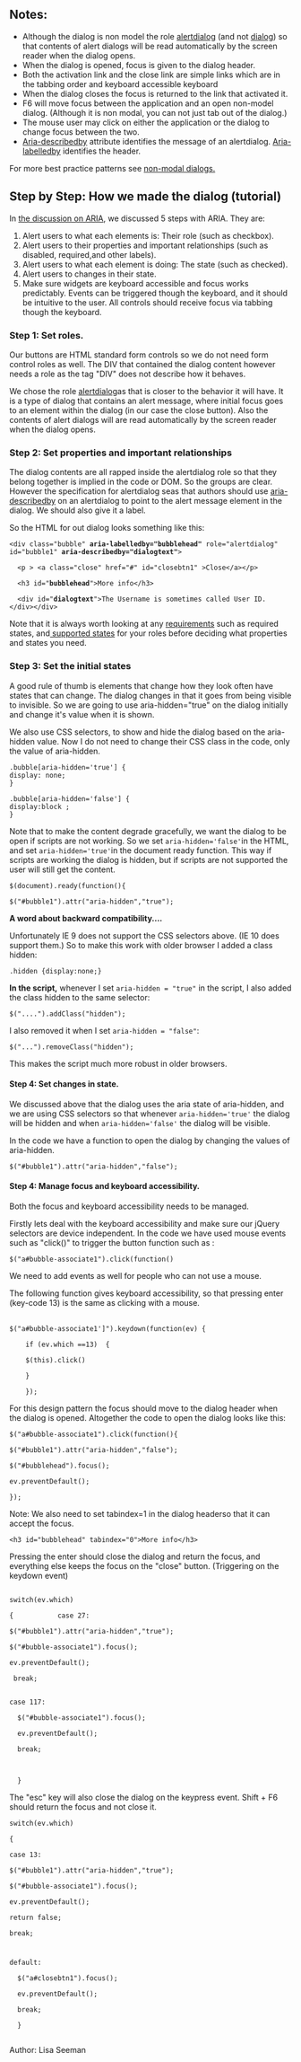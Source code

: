 <h2>Notes:</h2>
<ul>
  <li>Although the  dialog is non model  the role <a href="http://www.w3.org/WAI/PF/aria/roles#alertdialog">alertdialog</a> (and not <a href="http://www.w3.org/WAI/PF/aria/roles#dialog">dialog</a>)  so that contents of alert dialogs will be read automatically by the screen reader when the dialog opens. </li>
  <li>When the dialog is opened, focus is given to the dialog header. </li>
  <li>Both the activation link and the close link are simple  links which are in the tabbing order and keyboard accessible keyboard</li>
  <li>When the dialog closes the focus is returned to the link that activated it.</li>
  <li> F6 will move focus between   the application and an open non-model dialog. (Although it is non modal, you can not just tab out of the dialog.)</li>
  <li>The mouse user may click on either the application or   the dialog to change focus between the two. </li>
  <li> <a href="http://www.w3.org/TR/wai-aria/states_and_properties#aria-describedby">Aria-describedby</a> attribute  identifies the message of an alertdialog. <a href="http://www.w3.org/TR/wai-aria/states_and_properties#aria-labelledby">Aria-labelledby</a> identifies the header.</li>
</ul>
<p>For more best practice patterns see  <a href="http://www.w3.org/TR/wai-aria-practices/#dialog_nonmodal">non-modal dialogs.</a></p>
<h2>Step by Step: How we made the dialog (tutorial)</h2>
<p>In <a href="http://www.deque.com/learn-aria-step-1-understanding-roles-states-relationships-focus">the  discussion on ARIA</a>, we discussed 5 steps  with ARIA. They are:<br />
</p>
<ol>
  <li> Alert users to  what each elements is: Their role (such as checkbox).</li>
  <li> Alert users to  their properties and important relationships (such as disabled, required,and  other labels).</li>
  <li> Alert users to  what each element is doing: The state (such as checked).</li>
  <li> Alert users to  changes in their state.</li>
  <li> Make sure widgets  are keyboard accessible and focus works predictably. Events can be triggered  though the keyboard, and it should be intuitive to the user. All controls  should receive focus via tabbing though the keyboard.</li>
</ol>
<h3>Step 1: Set roles. </h3>
<p>Our buttons are HTML standard form controls so we do not need  form control roles as well. The DIV that contained the dialog content however needs a role  as the tag &quot;DIV&quot; does not  describe how it behaves.</p>
<p>We chose the role <a href="http://www.w3.org/TR/wai-aria/roles#alertdialog"> alertdialog</a>as that is closer to the behavior it will have. It is a type  of dialog that contains an alert message, where initial focus goes to an element within the dialog (in our case the close button). Also   the contents of alert dialogs will are read automatically by the screen reader when the dialog opens. </p>
<h3>Step 2: Set  properties and important relationships</h3>
<p>The dialog contents are all rapped inside the alertdialog role so that they belong together is implied in the code or DOM. So  the groups are clear. However the specification for alertdialog seas that authors should use <a href="http://www.w3.org/TR/wai-aria/states_and_properties#aria-describedby">aria-describedby</a> on an alertdialog to point to the alert message element in the dialog. We should also give it a label. </p>
So the HTML for out dialog looks something like this:
<p><code>&lt;div class=&quot;bubble&quot; <strong>aria-labelledby=&quot;bubblehead&quot;</strong> role=&quot;alertdialog&quot; id=&quot;bubble1&quot; <strong>aria-describedby=&quot;dialogtext&quot;</strong>&gt;<br/>
  &lt;p &gt; &lt;a class=&quot;close&quot; href=&quot;#&quot; id=&quot;closebtn1&quot; &gt;Close&lt;/a&gt;&lt;/p&gt;<br />
  &lt;h3 id=&quot;<strong>bubblehead</strong>&quot;&gt;More info&lt;/h3&gt;<br />
  &lt;div id=&quot;<strong>dialogtext</strong>&quot;&gt;The Username is sometimes called User ID. &lt;/div&gt;&lt;/div&gt;</code></p>
<p>Note that it is always worth looking at any <a href="http://accessibility.athena-ict.com/aria/aria-required.shtml">requirements</a> such as required states, and<a href="http://accessibility.athena-ict.com/aria/ARIA-quick-reference.shtml"> supported states</a> for your roles before deciding what properties and states you need. </p>
<h3>Step 3: Set the initial states</h3>
<p>A good rule of thumb is elements that change how they look often have  states that can change. The dialog changes in that it goes from being visible to invisible. So we are going to use  aria-hidden=&quot;true&quot; on the dialog initially and change it's value when it is shown.</p>
<p>We also use CSS selectors, to show and hide the dialog based on the aria-hidden value. Now I do not need to change their CSS class in the code, only the value of aria-hidden.</p>
<p><code>.bubble[aria-hidden='true'] {
display: none;
}<br />
.bubble[aria-hidden='false'] {
display:block ;
}</code></p>
<p>Note that to make the content degrade gracefully, we want the dialog to be open if scripts are not working. So we set <code>aria-hidden='false'</code>in the HTML, and set <code>aria-hidden='true'</code>in the document ready function. This way if scripts are working the dialog is hidden, but if scripts are not supported the user will still get the content.</p>
<p><code>$(document).ready(function(){<br />
$(&quot;#bubble1&quot;).attr(&quot;aria-hidden&quot;,&quot;true&quot;);</code></p>
<p><strong>A word about backward compatibility....</strong></p>
<p>Unfortunately IE 9  does not support the CSS selectors  above. (IE 10 does support them.) So to make this work with older browser I added a class hidden:</p>
<p><code>.hidden {display:none;}</code></p>
<p><strong>In the script,</strong> whenever I set <code>aria-hidden = &quot;true&quot;</code> in the script, I also added the class hidden to the same selector:</p>
<p><code>$(&quot;....&quot;).addClass(&quot;hidden&quot;);</code></p>
<p>I also removed it when I set <code>aria-hidden = &quot;false&quot;</code>:</p>
<p><code>$(&quot;...&quot;).removeClass(&quot;hidden&quot;);</code><br />
</p>
<p>This makes the script much more robust in older browsers.</p>
<h4>Step 4: Set changes in state.</h4>
<p>We discussed above that the dialog uses the aria state of aria-hidden, and we are using CSS selectors so that whenever <code>aria-hidden='true'</code> the dialog will be hidden and when <code>aria-hidden='false'</code> the dialog will be visible. </p>
<p>In the code we have a  function to open the dialog by changing the values of aria-hidden. </p>
<p><code>$(&quot;#bubble1&quot;).attr(&quot;aria-hidden&quot;,&quot;false&quot;);</code></p>
<h4>Step 4: Manage focus and keyboard accessibility.</h4>
<p>Both the focus and keyboard accessibility needs to be managed. </p>
<p>Firstly  lets deal with the keyboard accessibility and make sure our jQuery selectors are device independent. In the code we have used mouse events such as &quot;click()&quot; to trigger the button function  such as : </p>
<p><code>$(&quot;a#bubble-associate1&quot;).click(function()</code></p>
<p>We need to add events as well for people who can not use a mouse. </p>
<p>The following function gives keyboard accessibility, so that pressing enter  (key-code 13) is the same as clicking with a mouse. </p>
<p><br />
  <code>$(&quot;a#bubble-associate1']&quot;).keydown(function(ev) {<br />
    if (ev.which ==13)  {<br />
    $(this).click()<br />
    }<br />
    });</code></p>
<p> For this design pattern  the focus should move to the dialog header when the dialog is opened. Altogether the code to open the dialog looks like this: </p>
<p><code>$(&quot;a#bubble-associate1&quot;).click(function(){<br />
$(&quot;#bubble1&quot;).attr(&quot;aria-hidden&quot;,&quot;false&quot;);<br />
$(&quot;#bubblehead&quot;).focus();<br />
ev.preventDefault(); <br />
});</code></p>
<p>Note: We also need to set tabindex=1 in the dialog headerso that it can accept the focus.</p>
<p><code>&lt;h3 id=&quot;bubblehead&quot; tabindex=&quot;0&quot;&gt;More info&lt;/h3&gt;</code> </p>
<p>Pressing the  enter should close the dialog and return the focus,  and everything else keeps the focus on the &quot;close&quot; button. (Triggering on the keydown event)<br />
  <code><br />
switch(ev.which)<br />
{			case 27: <br />
$(&quot;#bubble1&quot;).attr(&quot;aria-hidden&quot;,&quot;true&quot;);<br />
$(&quot;#bubble-associate1&quot;).focus();<br />
ev.preventDefault(); <br />
 break;<br />
</code></p>
<p><code>case 117:<br />
  $(&quot;#bubble-associate1&quot;).focus();<br />
  ev.preventDefault();<br />
  break;<br />
</code><code><br />
  }
</code></p>
<p>The &quot;esc&quot; key will also close the dialog  on the keypress event. Shift + F6 should return the focus and not close it.</p>
<code><p>switch(ev.which)<br />
{ <br />
case 13: <br />
$(&quot;#bubble1&quot;).attr(&quot;aria-hidden&quot;,&quot;true&quot;);<br />
$(&quot;#bubble-associate1&quot;).focus();<br />
ev.preventDefault(); <br />
return false;<br />
break;</p>
<p>default:<br />
  $(&quot;a#closebtn1&quot;).focus();<br />
  ev.preventDefault();<br />
  break;<br />
  }<br />
</p></code>
<p>Author: Lisa Seeman </p>

